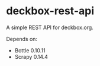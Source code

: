 deckbox-rest-api
================

A simple REST API for deckbox.org.

Depends on: 
* Bottle 0.10.11
* Scrapy 0.14.4